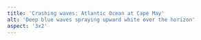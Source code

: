 ```yaml
---
title: 'Crashing waves: Atlantic Ocean at Cape May'
alt: 'Deep blue waves spraying upward white over the horizon'
aspect: '3x2'
---
```

